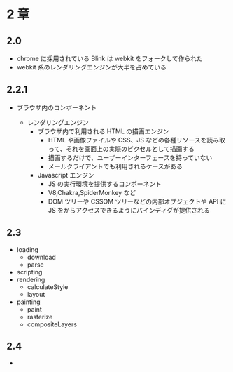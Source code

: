 # 2 章

## 2.0

- chrome に採用されている Blink は webkit をフォークして作られた
- webkit 系のレンダリングエンジンが大半を占めている

## 2.2.1

- ブラウザ内のコンポーネント

  - レンダリングエンジン
    - ブラウザ内で利用される HTML の描画エンジン
      - HTML や画像ファイルや CSS、JS などの各種リソースを読み取って、それを画面上の実際のピクセルとして描画する
      - 描画するだけで、ユーザーインターフェースを持っていない
      - メールクライアントでも利用されるケースがある
    - Javascript エンジン
      - JS の実行環境を提供するコンポーネント
      - V8,Chakra,SpiderMonkey など
      - DOM ツリーや CSSOM ツリーなどの内部オブジェクトや API に JS をからアクセスできるようにバインディグが提供される

## 2.3

- loading
  - download
  - parse
- scripting
- rendering
  - calculateStyle
  - layout
- painting
  - paint
  - rasterize
  - compositeLayers

## 2.4

- 
